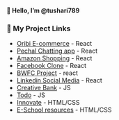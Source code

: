 #### 👋  Hello, I’m @tushari789

### 🔗 My Project Links
- [Oribi E-commerce](https://oribi-react.netlify.app) - React
- [Pechal Chatting app]( https://pechal-app.netlify.app) - React
- [Amazon Shopping](https://amazon-shopping-c.netlify.app) - React
- [Facebook Clone](https://facebook-tclone.netlify.app) - React
- [BWFC Project](https://bwfc-bff.netlify.app) - react
- [Linkedin Social Media](https://linkedin0.netlify.app) - React 
- [Creative Bank](https://tushar-creative-bank.netlify.app) - JS 
- [Todo]( https://zesty-naiad-e0c793.netlify.app) - JS
- [Innovate](https://tushari789.github.io/Innovate/) - HTML/CSS
- [E-School resources](https://tushari789.github.io/e-school-resources-master) - HTML/CSS
